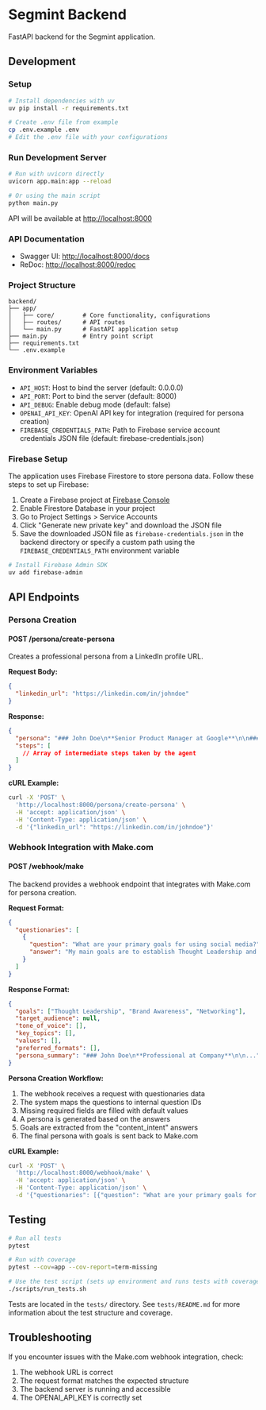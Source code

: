 # Segmint Backend

FastAPI backend for the Segmint application.

## Development

### Setup

```bash
# Install dependencies with uv
uv pip install -r requirements.txt

# Create .env file from example
cp .env.example .env
# Edit the .env file with your configurations
```

### Run Development Server

```bash
# Run with uvicorn directly
uvicorn app.main:app --reload

# Or using the main script
python main.py
```

API will be available at <http://localhost:8000>

### API Documentation

- Swagger UI: <http://localhost:8000/docs>
- ReDoc: <http://localhost:8000/redoc>

### Project Structure

```
backend/
├── app/
│   ├── core/        # Core functionality, configurations
│   ├── routes/      # API routes
│   └── main.py      # FastAPI application setup
├── main.py          # Entry point script
├── requirements.txt
└── .env.example
```

### Environment Variables

- `API_HOST`: Host to bind the server (default: 0.0.0.0)
- `API_PORT`: Port to bind the server (default: 8000)
- `API_DEBUG`: Enable debug mode (default: false)
- `OPENAI_API_KEY`: OpenAI API key for integration (required for persona creation)
- `FIREBASE_CREDENTIALS_PATH`: Path to Firebase service account credentials JSON file (default: firebase-credentials.json)

### Firebase Setup

The application uses Firebase Firestore to store persona data. Follow these steps to set up Firebase:

1. Create a Firebase project at [Firebase Console](https://console.firebase.google.com/)
2. Enable Firestore Database in your project
3. Go to Project Settings > Service Accounts
4. Click "Generate new private key" and download the JSON file
5. Save the downloaded JSON file as `firebase-credentials.json` in the backend directory or specify a custom path using the `FIREBASE_CREDENTIALS_PATH` environment variable

```bash
# Install Firebase Admin SDK
uv add firebase-admin
```

## API Endpoints

### Persona Creation

#### POST /persona/create-persona

Creates a professional persona from a LinkedIn profile URL.

**Request Body:**

```json
{
  "linkedin_url": "https://linkedin.com/in/johndoe"
}
```

**Response:**

```json
{
  "persona": "### John Doe\n**Senior Product Manager at Google**\n\n#### Experience\n- **Product Manager** at *Google* (3 years)\n- **Consultant** at *McKinsey* (2 years)\n\n#### Education\n- MBA, Stanford University\n\n#### Skills\nProduct Management, Leadership, Strategy",
  "steps": [
    // Array of intermediate steps taken by the agent
  ]
}
```

**cURL Example:**

```bash
curl -X 'POST' \
  'http://localhost:8000/persona/create-persona' \
  -H 'accept: application/json' \
  -H 'Content-Type: application/json' \
  -d '{"linkedin_url": "https://linkedin.com/in/johndoe"}'
```

### Webhook Integration with Make.com

#### POST /webhook/make

The backend provides a webhook endpoint that integrates with Make.com for persona creation.

**Request Format:**

```json
{
  "questionaries": [
    {
      "question": "What are your primary goals for using social media?",
      "answer": "My main goals are to establish Thought Leadership and increase Brand Awareness. Networking with peers and potential partners is also important. Lead generation is a lower priority for now."
    }
  ]
}
```

**Response Format:**

```json
{
  "goals": ["Thought Leadership", "Brand Awareness", "Networking"],
  "target_audience": null,
  "tone_of_voice": [],
  "key_topics": [],
  "values": [],
  "preferred_formats": [],
  "persona_summary": "### John Doe\n**Professional at Company**\n\n..."
}
```

**Persona Creation Workflow:**

1. The webhook receives a request with questionaries data
2. The system maps the questions to internal question IDs
3. Missing required fields are filled with default values
4. A persona is generated based on the answers
5. Goals are extracted from the "content_intent" answers
6. The final persona with goals is sent back to Make.com

**cURL Example:**

```bash
curl -X 'POST' \
  'http://localhost:8000/webhook/make' \
  -H 'accept: application/json' \
  -H 'Content-Type: application/json' \
  -d '{"questionaries": [{"question": "What are your primary goals for using social media?", "answer": "My main goals are to establish Thought Leadership and increase Brand Awareness."}]}'
```

## Testing

```bash
# Run all tests
pytest

# Run with coverage
pytest --cov=app --cov-report=term-missing

# Use the test script (sets up environment and runs tests with coverage)
./scripts/run_tests.sh
```

Tests are located in the `tests/` directory. See `tests/README.md` for more information about the test structure and coverage.

## Troubleshooting

If you encounter issues with the Make.com webhook integration, check:

1. The webhook URL is correct
2. The request format matches the expected structure
3. The backend server is running and accessible
4. The OPENAI_API_KEY is correctly set

